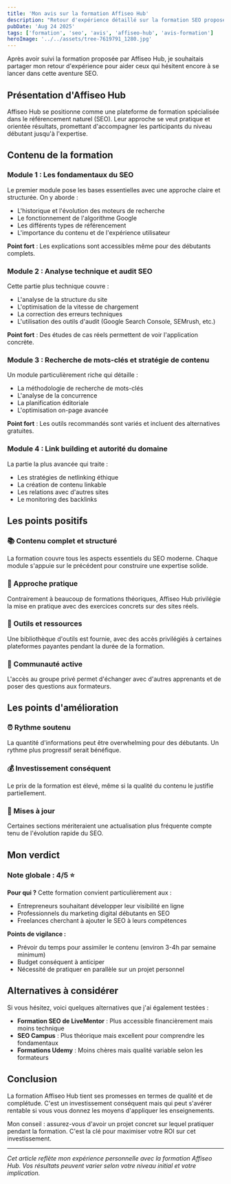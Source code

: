 ```yaml
---
title: 'Mon avis sur la formation Affiseo Hub'
description: "Retour d'expérience détaillé sur la formation SEO proposée par Affiseo Hub"
pubDate: 'Aug 24 2025'
tags: ['formation', 'seo', 'avis', 'affiseo-hub', 'avis-formation']
heroImage: '../../assets/tree-7619791_1280.jpg'
---
```


Après avoir suivi la formation proposée par Affiseo Hub, je souhaitais partager mon retour d'expérience pour aider ceux qui hésitent encore à se lancer dans cette aventure SEO.

## Présentation d'Affiseo Hub

Affiseo Hub se positionne comme une plateforme de formation spécialisée dans le référencement naturel (SEO). Leur approche se veut pratique et orientée résultats, promettant d'accompagner les participants du niveau débutant jusqu'à l'expertise.

## Contenu de la formation

### Module 1 : Les fondamentaux du SEO

Le premier module pose les bases essentielles avec une approche claire et structurée. On y aborde :

- L'historique et l'évolution des moteurs de recherche
- Le fonctionnement de l'algorithme Google
- Les différents types de référencement
- L'importance du contenu et de l'expérience utilisateur

**Point fort** : Les explications sont accessibles même pour des débutants complets.

### Module 2 : Analyse technique et audit SEO

Cette partie plus technique couvre :

- L'analyse de la structure du site
- L'optimisation de la vitesse de chargement
- La correction des erreurs techniques
- L'utilisation des outils d'audit (Google Search Console, SEMrush, etc.)

**Point fort** : Des études de cas réels permettent de voir l'application concrète.

### Module 3 : Recherche de mots-clés et stratégie de contenu

Un module particulièrement riche qui détaille :

- La méthodologie de recherche de mots-clés
- L'analyse de la concurrence
- La planification éditoriale
- L'optimisation on-page avancée

**Point fort** : Les outils recommandés sont variés et incluent des alternatives gratuites.

### Module 4 : Link building et autorité du domaine

La partie la plus avancée qui traite :

- Les stratégies de netlinking éthique
- La création de contenu linkable
- Les relations avec d'autres sites
- Le monitoring des backlinks

## Les points positifs

### 📚 Contenu complet et structuré

La formation couvre tous les aspects essentiels du SEO moderne. Chaque module s'appuie sur le précédent pour construire une expertise solide.

### 🎯 Approche pratique

Contrairement à beaucoup de formations théoriques, Affiseo Hub privilégie la mise en pratique avec des exercices concrets sur des sites réels.

### 🔧 Outils et ressources

Une bibliothèque d'outils est fournie, avec des accès privilégiés à certaines plateformes payantes pendant la durée de la formation.

### 👥 Communauté active

L'accès au groupe privé permet d'échanger avec d'autres apprenants et de poser des questions aux formateurs.

## Les points d'amélioration

### ⏰ Rythme soutenu

La quantité d'informations peut être overwhelming pour des débutants. Un rythme plus progressif serait bénéfique.

### 💰 Investissement conséquent

Le prix de la formation est élevé, même si la qualité du contenu le justifie partiellement.

### 🔄 Mises à jour

Certaines sections mériteraient une actualisation plus fréquente compte tenu de l'évolution rapide du SEO.

## Mon verdict

### Note globale : 4/5 ⭐

**Pour qui ?** Cette formation convient particulièrement aux :

- Entrepreneurs souhaitant développer leur visibilité en ligne
- Professionnels du marketing digital débutants en SEO
- Freelances cherchant à ajouter le SEO à leurs compétences

**Points de vigilance :**

- Prévoir du temps pour assimiler le contenu (environ 3-4h par semaine minimum)
- Budget conséquent à anticiper
- Nécessité de pratiquer en parallèle sur un projet personnel

## Alternatives à considérer

Si vous hésitez, voici quelques alternatives que j'ai également testées :

- **Formation SEO de LiveMentor** : Plus accessible financièrement mais moins technique
- **SEO Campus** : Plus théorique mais excellent pour comprendre les fondamentaux
- **Formations Udemy** : Moins chères mais qualité variable selon les formateurs

## Conclusion

La formation Affiseo Hub tient ses promesses en termes de qualité et de complétude. C'est un investissement conséquent mais qui peut s'avérer rentable si vous vous donnez les moyens d'appliquer les enseignements.

Mon conseil : assurez-vous d'avoir un projet concret sur lequel pratiquer pendant la formation. C'est la clé pour maximiser votre ROI sur cet investissement.

---

_Cet article reflète mon expérience personnelle avec la formation Affiseo Hub. Vos résultats peuvent varier selon votre niveau initial et votre implication._
